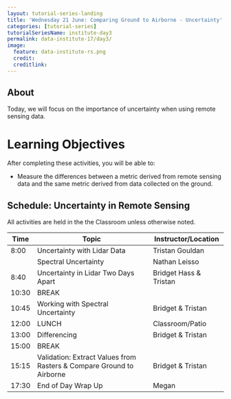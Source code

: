 ```yaml
---
layout: tutorial-series-landing
title: 'Wednesday 21 June: Comparing Ground to Airborne - Uncertainty'
categories: [tutorial-series]
tutorialSeriesName: institute-day3
permalink: data-institute-17/day3/
image:
  feature: data-institute-rs.png
  credit:
  creditlink:
---
```


## About

Today, we will focus on the importance of uncertainty when using remote sensing
data. 

<div id="objectives" markdown="1">

# Learning Objectives

After completing these activities, you will be able to:

* Measure the differences between a metric derived from remote sensing data and 
the same metric derived from data collected on the ground.


</div>


## Schedule: Uncertainty in Remote Sensing

All activities are held in the the Classroom unless otherwise noted.

| Time | Topic | Instructor/Location |
|------|-------|------------|
|  8:00 | Uncertainty with Lidar Data | Tristan Gouldan |
|  		| Spectral Uncertainty | Nathan Leisso |
|  8:40 | Uncertainty in Lidar Two Days Apart | Bridget Hass & Tristan |
| 10:30 | BREAK| |
| 10:45 | Working with Spectral Uncertainty| Bridget & Tristan |
| 12:00 | LUNCH| Classroom/Patio |
| 13:00 | Differencing | Bridget & Tristan |
| 15:00  | BREAK |  |
| 15:15 | Validation: Extract Values from Rasters & Compare Ground to Airborne | Bridget & Tristan |
| 17:30  | End of Day Wrap Up  | Megan |